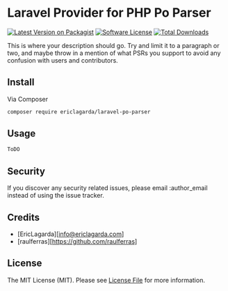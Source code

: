 # Laravel Provider for PHP Po Parser

[![Latest Version on Packagist][ico-version]][link-packagist]
[![Software License][ico-license]](LICENSE.md)
[![Total Downloads][ico-downloads]][link-downloads]

This is where your description should go. Try and limit it to a paragraph or two, and maybe throw in a mention of what
PSRs you support to avoid any confusion with users and contributors.

## Install

Via Composer

``` bash
composer require ericlagarda/laravel-po-parser
```

## Usage

``` php
ToDO
```

## Security

If you discover any security related issues, please email :author_email instead of using the issue tracker.

## Credits

- [EricLagarda][info@ericlagarda.com]
- [raulferras][https://github.com/raulferras]

## License

The MIT License (MIT). Please see [License File](LICENSE.md) for more information.

[ico-version]: https://img.shields.io/packagist/v/ericlagarda/laravel-po-parser.svg?style=flat-square
[ico-license]: https://img.shields.io/badge/license-MIT-brightgreen.svg?style=flat-square
[ico-downloads]: https://img.shields.io/packagist/dt/ericlagarda/laravel-po-parser.svg?style=flat-square

[link-packagist]: https://packagist.org/packages/ericlagarda/laravel-po-parser
[link-downloads]: https://packagist.org/packages/ericlagarda/laravel-po-parser
[link-author]: https://github.com/Krato

